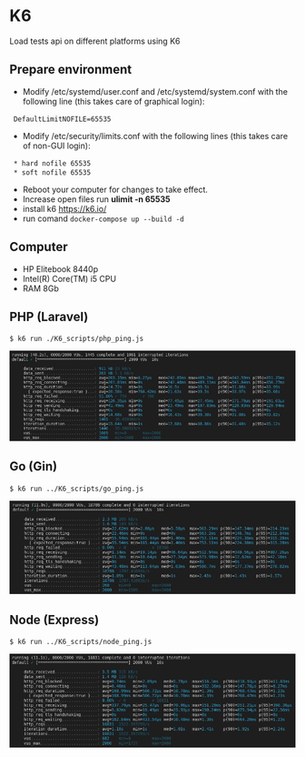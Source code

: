 # K6

Load tests api on different platforms using K6

## Prepare environment

- Modify /etc/systemd/user.conf and /etc/systemd/system.conf with the following line (this takes care of graphical login):

```
 DefaultLimitNOFILE=65535
```

- Modify /etc/security/limits.conf with the following lines (this takes care of non-GUI login):

```
 * hard nofile 65535
 * soft nofile 65535
```

- Reboot your computer for changes to take effect.
- Increase open files run **ulimit -n 65535**
- install k6 https://k6.io/
- run comand `docker-compose up --build -d`

## Computer

- HP Elitebook 8440p
- Intel(R) Core(TM) i5 CPU
- RAM 8Gb

## PHP (Laravel)

```properties
$ k6 run ./K6_scripts/php_ping.js
```

![Laravel](./images/Laravel.jpeg)

## Go (Gin)

```properties
$ k6 run ../K6_scripts/go_ping.js
```

![Gin](./images/Gin.jpeg)

## Node (Express)

```properties
$ k6 run ../K6_scripts/node_ping.js
```

![Gin](./images/Express.jpeg)
